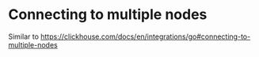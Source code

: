# Connecting to multiple nodes

Similar to https://clickhouse.com/docs/en/integrations/go#connecting-to-multiple-nodes
